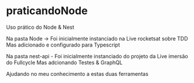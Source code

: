 # praticandoNode
  
  Uso prático do Node & Nest


  Na pasta Node -> Foi inicialmente  instanciado na Live rocketsat sobre TDD
  Mas adicionado e configurado para Typescript


  Na pasta nest-api - Foi inicialmente instanciado do projeto da Live imersão do Fullcycle
  Mas adcionando Testes & GraphQL


  Ajudando no meu conhecimento a estas duas ferramentas



  
  
